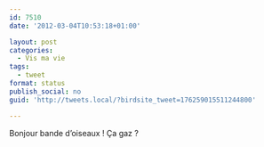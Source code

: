 ```yaml
---
id: 7510
date: '2012-03-04T10:53:18+01:00'

layout: post
categories:
  - Vis ma vie
tags:
  - tweet
format: status
publish_social: no
guid: 'http://tweets.local/?birdsite_tweet=176259015511244800'

---
```


Bonjour bande d’oiseaux ! Ça gaz ?